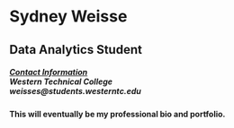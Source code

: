 <h1> Sydney Weisse </h1>
<h2> Data Analytics Student </h2> 
<h5> <ins> Contact Information </ins>
<br/> Western Technical College 
<br/> weisses@students.westerntc.edu </h5>


**This will eventually be my professional bio and portfolio.**

